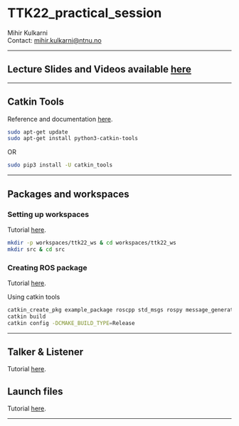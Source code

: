 # TTK22_practical_session

Mihir Kulkarni \
Contact: mihir.kulkarni@ntnu.no

---
## Lecture Slides and Videos available [here](https://rsl.ethz.ch/education-students/lectures/ros.html) 

---

## Catkin Tools

Reference and documentation [here](https://catkin-tools.readthedocs.io/en/latest/).

```sh
sudo apt-get update
sudo apt-get install python3-catkin-tools
```
OR 
```sh
sudo pip3 install -U catkin_tools
```

---

## Packages and workspaces

### Setting up workspaces

Tutorial [here](http://wiki.ros.org/catkin/Tutorials/create_a_workspace).

```sh
mkdir -p workspaces/ttk22_ws & cd workspaces/ttk22_ws
mkdir src & cd src
```

### Creating ROS package

Tutorial [here](http://wiki.ros.org/ROS/Tutorials/CreatingPackage).

Using catkin tools

```sh
catkin_create_pkg example_package roscpp std_msgs rospy message_generation
catkin build
catkin config -DCMAKE_BUILD_TYPE=Release
```

---


## Talker & Listener

Tutorial [here](http://wiki.ros.org/ROS/Tutorials/WritingPublisherSubscriber%28c%2B%2B%29).

## Launch files

Tutorial [here](http://wiki.ros.org/roslaunch/XML).

---